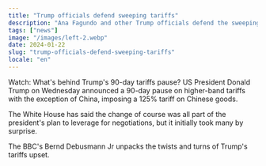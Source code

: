 ```yaml
---
title: "Trump officials defend sweeping tariffs"
description: "Ana Fagundo and other Trump officials defend the sweeping tariffs imposed on China and other countries."
tags: ["news"]
image: "/images/left-2.webp"
date: 2024-01-22
slug: "trump-officials-defend-sweeping-tariffs"
locale: "en"
---
```


Watch: What's behind Trump's 90-day tariffs pause?
US President Donald Trump on Wednesday announced a 90-day pause on higher-band tariffs with the exception of China, imposing a 125% tariff on Chinese goods.

The White House has said the change of course was all part of the president's plan to leverage for negotiations, but it initially took many by surprise.

The BBC's Bernd Debusmann Jr unpacks the twists and turns of Trump's tariffs upset.
